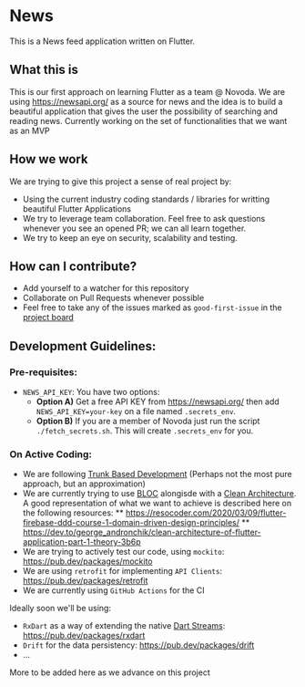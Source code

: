 # News

This is a News feed application written on Flutter.

## What this is

This is our first approach on learning Flutter as a team @ Novoda. We are using https://newsapi.org/ as a source for news and the idea is to build a beautiful application that gives the user the possibility of searching and reading news.
Currently working on the set of functionalities that we want as an MVP

## How we work

We are trying to give this project a sense of real project by:
* Using the current industry coding standards / libraries for writting beautiful Flutter Applications
* We try to leverage team collaboration. Feel free to ask questions whenever you see an opened PR; we can all learn together.
* We try to keep an eye on security, scalability and testing.

## How can I contribute?

* Add yourself to a watcher for this repository
* Collaborate on Pull Requests whenever possible
* Feel free to take any of the issues marked as `good-first-issue` in the [project board](https://github.com/novoda/multiplatform-playground/projects/1)

## Development Guidelines:
### Pre-requisites:

* `NEWS_API_KEY`: You have two options:
  - **Option A)** Get a free API KEY from https://newsapi.org/ then add `NEWS_API_KEY=your-key` on a file named `.secrets_env`.
  - **Option B)** If you are a member of Novoda just run the script `./fetch_secrets.sh`. This will create `.secrets_env` for you.

### On Active Coding:

* We are following [Trunk Based Development](https://trunkbaseddevelopment.com/) (Perhaps not the most pure approach, but an approximation)
* We are currently trying to use [BLOC](https://bloclibrary.dev/#/) alongisde with a [Clean Architecture](https://blog.cleancoder.com/uncle-bob/2012/08/13/the-clean-architecture.html). A good representation of what we want to achieve is described here on the following resources:
** https://resocoder.com/2020/03/09/flutter-firebase-ddd-course-1-domain-driven-design-principles/
** https://dev.to/george_andronchik/clean-architecture-of-flutter-application-part-1-theory-3b6p
* We are trying to actively test our code, using `mockito`: https://pub.dev/packages/mockito
* We are using `retrofit` for implementing `API Clients`: https://pub.dev/packages/retrofit
* We are currently using `GitHub Actions` for the CI

Ideally soon we'll be using:
* `RxDart` as a way of extending the native [Dart Streams](https://api.dart.dev/stable/dart-async/Stream-class.html): https://pub.dev/packages/rxdart
* `Drift` for the data persistency: https://pub.dev/packages/drift
* ...

More to be added here as we advance on this project
